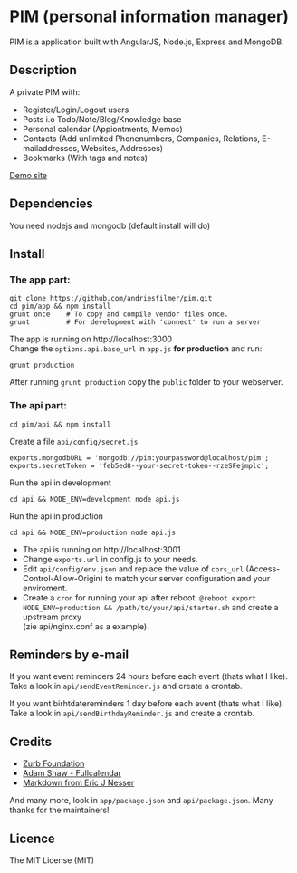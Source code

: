 # PIM (personal information manager)

PIM is a application built with AngularJS, Node.js, Express and MongoDB.

## Description

A private PIM with:

* Register/Login/Logout users
* Posts i.o Todo/Note/Blog/Knowledge base
* Personal calendar (Appiontments, Memos)
* Contacts (Add unlimited Phonenumbers, Companies, Relations, E-mailaddresses, Websites, Addresses)
* Bookmarks (With tags and notes)

[Demo site](https://pim.filmer.net)


## Dependencies

You need nodejs and mongodb (default install will do)

## Install

### The app part:

    git clone https://github.com/andriesfilmer/pim.git
    cd pim/app && npm install
    grunt once    # To copy and compile vendor files once.
    grunt         # For development with 'connect' to run a server

The app is running on http://localhost:3000  
Change the `options.api.base_url` in `app.js` **for production** and run: 

    grunt production

After running `grunt production` copy the `public` folder to your webserver.

### The api part:

    cd pim/api && npm install

Create a file `api/config/secret.js`

    exports.mongodbURL = 'mongodb://pim:yourpassword@localhost/pim';
    exports.secretToken = 'feb5ed8--your-secret-token--rzeSFejmplc';

Run the api in development

    cd api && NODE_ENV=development node api.js

Run the api in production

    cd api && NODE_ENV=production node api.js

- The api is running on http://localhost:3001
- Change `exports.url` in config.js to your needs.
- Edit `api/config/env.json` and replace the value of `cors_url` (Access-Control-Allow-Origin) to match your server configuration and your enviroment.
- Create a `cron` for running your api after reboot: `@reboot export NODE_ENV=production && /path/to/your/api/starter.sh` and create a upstream proxy  
  (zie api/nginx.conf as a example).

## Reminders by e-mail

If you want event reminders 24 hours before each event (thats what I like).
Take a look in `api/sendEventReminder.js` and create a crontab.

If you want birhtdatereminders 1 day before each event (thats what I like).
Take a look in `api/sendBirthdayReminder.js` and create a crontab.

## Credits

- [Zurb Foundation](http://foundation.zurb.com)
- [Adam Shaw - Fullcalendar](http://fullcalendar.io/)
- [Markdown from Eric J Nesser](http://daringfireball.net/projects/markdown/)

And many more, look in `app/package.json` and `api/package.json`. Many thanks for the maintainers!

## Licence

The MIT License (MIT)

